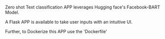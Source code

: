 Zero shot Text classification APP leverages Hugging face's Facebook-BART Model.

A Flask APP is available to take user inputs with an intuitive UI. 

Further, to Dockerize this APP use the 'Dockerfile'

